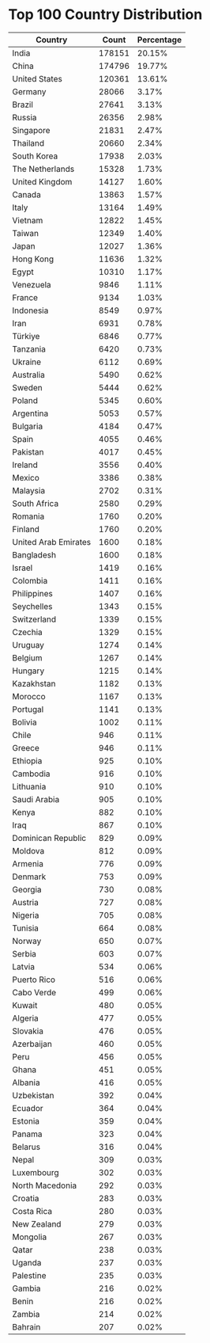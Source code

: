 # Top 100 Country Distribution
| Country | Count | Percentage |
|----|----|----|
| India | 178151 | 20.15% |
| China | 174796 | 19.77% |
| United States | 120361 | 13.61% |
| Germany | 28066 | 3.17% |
| Brazil | 27641 | 3.13% |
| Russia | 26356 | 2.98% |
| Singapore | 21831 | 2.47% |
| Thailand | 20660 | 2.34% |
| South Korea | 17938 | 2.03% |
| The Netherlands | 15328 | 1.73% |
| United Kingdom | 14127 | 1.60% |
| Canada | 13863 | 1.57% |
| Italy | 13164 | 1.49% |
| Vietnam | 12822 | 1.45% |
| Taiwan | 12349 | 1.40% |
| Japan | 12027 | 1.36% |
| Hong Kong | 11636 | 1.32% |
| Egypt | 10310 | 1.17% |
| Venezuela | 9846 | 1.11% |
| France | 9134 | 1.03% |
| Indonesia | 8549 | 0.97% |
| Iran | 6931 | 0.78% |
| Türkiye | 6846 | 0.77% |
| Tanzania | 6420 | 0.73% |
| Ukraine | 6112 | 0.69% |
| Australia | 5490 | 0.62% |
| Sweden | 5444 | 0.62% |
| Poland | 5345 | 0.60% |
| Argentina | 5053 | 0.57% |
| Bulgaria | 4184 | 0.47% |
| Spain | 4055 | 0.46% |
| Pakistan | 4017 | 0.45% |
| Ireland | 3556 | 0.40% |
| Mexico | 3386 | 0.38% |
| Malaysia | 2702 | 0.31% |
| South Africa | 2580 | 0.29% |
| Romania | 1760 | 0.20% |
| Finland | 1760 | 0.20% |
| United Arab Emirates | 1600 | 0.18% |
| Bangladesh | 1600 | 0.18% |
| Israel | 1419 | 0.16% |
| Colombia | 1411 | 0.16% |
| Philippines | 1407 | 0.16% |
| Seychelles | 1343 | 0.15% |
| Switzerland | 1339 | 0.15% |
| Czechia | 1329 | 0.15% |
| Uruguay | 1274 | 0.14% |
| Belgium | 1267 | 0.14% |
| Hungary | 1215 | 0.14% |
| Kazakhstan | 1182 | 0.13% |
| Morocco | 1167 | 0.13% |
| Portugal | 1141 | 0.13% |
| Bolivia | 1002 | 0.11% |
| Chile | 946 | 0.11% |
| Greece | 946 | 0.11% |
| Ethiopia | 925 | 0.10% |
| Cambodia | 916 | 0.10% |
| Lithuania | 910 | 0.10% |
| Saudi Arabia | 905 | 0.10% |
| Kenya | 882 | 0.10% |
| Iraq | 867 | 0.10% |
| Dominican Republic | 829 | 0.09% |
| Moldova | 812 | 0.09% |
| Armenia | 776 | 0.09% |
| Denmark | 753 | 0.09% |
| Georgia | 730 | 0.08% |
| Austria | 727 | 0.08% |
| Nigeria | 705 | 0.08% |
| Tunisia | 664 | 0.08% |
| Norway | 650 | 0.07% |
| Serbia | 603 | 0.07% |
| Latvia | 534 | 0.06% |
| Puerto Rico | 516 | 0.06% |
| Cabo Verde | 499 | 0.06% |
| Kuwait | 480 | 0.05% |
| Algeria | 477 | 0.05% |
| Slovakia | 476 | 0.05% |
| Azerbaijan | 460 | 0.05% |
| Peru | 456 | 0.05% |
| Ghana | 451 | 0.05% |
| Albania | 416 | 0.05% |
| Uzbekistan | 392 | 0.04% |
| Ecuador | 364 | 0.04% |
| Estonia | 359 | 0.04% |
| Panama | 323 | 0.04% |
| Belarus | 316 | 0.04% |
| Nepal | 309 | 0.03% |
| Luxembourg | 302 | 0.03% |
| North Macedonia | 292 | 0.03% |
| Croatia | 283 | 0.03% |
| Costa Rica | 280 | 0.03% |
| New Zealand | 279 | 0.03% |
| Mongolia | 267 | 0.03% |
| Qatar | 238 | 0.03% |
| Uganda | 237 | 0.03% |
| Palestine | 235 | 0.03% |
| Gambia | 216 | 0.02% |
| Benin | 216 | 0.02% |
| Zambia | 214 | 0.02% |
| Bahrain | 207 | 0.02% |
